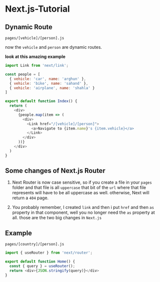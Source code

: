 # Next.js-Tutorial

## Dynamic Route

`pages/[vehicle]/[person].js`

now the `vehicle` and `person` are dynamic routes.

**look at this amazing example**

```js
import Link from 'next/link';

const people = [
  { vehicle: 'car', name: 'arghun' },
  { vehicle: 'bike', name: 'sahand' },
  { vehicle: 'airplane', name: 'shahla' }
]

export default function Index() {
  return (
    <div>
      {people.map(item => (
        <div>
          <Link href="/[vehicle]/[person]">
            <a>Navigate to {item.name}'s {item.vehicle}</a>
          </Link>
        </div>
      ))}
    </div>
  )
}
```


## Some changes of Next.js Router

1. Next Router is now case sensitive, so if you create a file in your `pages` folder and that file is all `uppercase` that bit of the `url` where that file represents will have to be all uppercase as well. otherwise, Next will return a `404` page.

2. You probably remember, I created `link` and then i put `href` and then `as` property in that component, well you no longer need the `as` property at all. those are the two big changes in `Next.js`


## Example

`pages/[country]/[person].js`

```js
import { useRouter } from 'next/router';

export default function Home() {
  const { query } = useRouter();
  return <div>{JSON.stringify(query)}</div>
}
```
